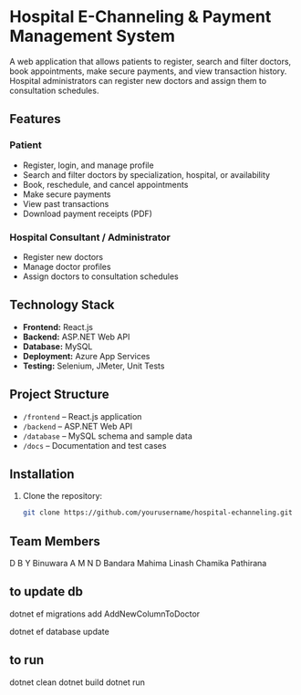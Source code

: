 # Hospital E-Channeling & Payment Management System

A web application that allows patients to register, search and filter doctors, book appointments, make secure payments, and view transaction history. Hospital administrators can register new doctors and assign them to consultation schedules.

## Features

### Patient
- Register, login, and manage profile
- Search and filter doctors by specialization, hospital, or availability
- Book, reschedule, and cancel appointments
- Make secure payments
- View past transactions
- Download payment receipts (PDF)

### Hospital Consultant / Administrator
- Register new doctors
- Manage doctor profiles
- Assign doctors to consultation schedules

## Technology Stack
- **Frontend:** React.js
- **Backend:** ASP.NET Web API
- **Database:** MySQL
- **Deployment:** Azure App Services
- **Testing:** Selenium, JMeter, Unit Tests

## Project Structure
- `/frontend` – React.js application
- `/backend` – ASP.NET Web API
- `/database` – MySQL schema and sample data
- `/docs` – Documentation and test cases

## Installation

1. Clone the repository:
   ```bash
   git clone https://github.com/yourusername/hospital-echanneling.git

## Team Members
D B Y Binuwara
A M N D Bandara
Mahima Linash
Chamika Pathirana


## to update db
dotnet ef migrations add AddNewColumnToDoctor

dotnet ef database update

## to run
dotnet clean
dotnet build
dotnet run